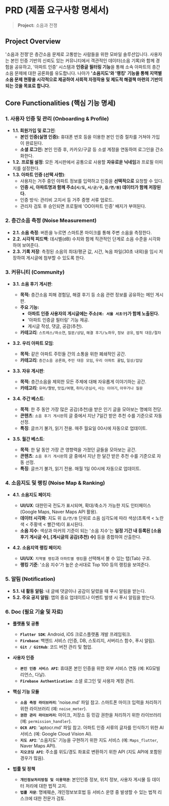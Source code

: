 # PRD (제품 요구사항 명세서)

> **Project:** 소음과 전쟁

## Project Overview
'소음과 전쟁'은 층간소음 문제로 고통받는 사람들을 위한 모바일 솔루션입니다. 사용자는 본인 인증 기반의 신뢰도 있는 커뮤니티에서 객관적인 데이터(소음 기록)와 함께 경험을 공유하고, '아파트 인증' 시스템과 **인증글 필터링 기능**을 통해 소속 아파트의 층간소음 문제에 대한 공론화를 유도합니다. 나아가 **'소음지도'와 '랭킹' 기능을 통해 지역별 소음 문제 현황을 시각적으로 제공하여 사회적 자정작용 및 제도적 해결책 마련의 기반이 되는 것을 목표로 합니다.**

## Core Functionalities (핵심 기능 명세)

### 1. 사용자 인증 및 관리 (Onboarding & Profile)
- **1.1. 회원가입 및 로그인**:
  - **본인 인증(실명 인증):** 휴대폰 번호 등을 이용한 본인 인증 절차를 거쳐야 가입이 완료된다.
  - **소셜 로그인:** 본인 인증 후, 카카오/구글 등 소셜 계정을 연동하여 로그인을 간소화한다.
- **1.2. 프로필 설정**: 모든 게시판에서 공통으로 사용할 **자유로운 닉네임**과 프로필 이미지를 설정한다.
- **1.3. 아파트 인증 (선택 사항)**:
  - 사용자는 거주 중인 아파트 정보를 입력하고 인증을 **선택적으로** 요청할 수 있다.
  - **인증 시, 아파트명과 함께 주소(`시/도`, `시/군/구`, `읍/면/동`) 데이터가 함께 저장된다.**
  - 인증 방식: 관리비 고지서 등 거주 증명 서류 업로드.
  - 관리자 검토 후 승인되면 프로필에 'OO아파트 인증' 배지가 부여된다.

### 2. 층간소음 측정 (Noise Measurement)
- **2.1. 소음 측정**: 버튼을 누르면 스마트폰 마이크를 통해 주변 소음을 측정한다.
- **2.2. 시각적 피드백**: 데시벨(dB) 수치와 함께 직관적인 단계로 소음 수준을 시각화하여 보여준다.
- **2.3. 기록 저장**: 측정된 소음의 최대/평균 값, 시간, 녹음 파일(30초 내외)을 임시 저장하여 게시글에 첨부할 수 있도록 한다.

### 3. 커뮤니티 (Community)
- **3.1. 소음 후기 게시판**:
  - **목적:** 층간소음 피해 경험담, 해결 후기 등 소음 관련 정보를 공유하는 메인 게시판.
  - **주요 기능:**
      - **아파트 인증 사용자의 게시글에는 주소(`예: 서울 서초구`)가 함께 노출된다.**
      - '아파트 인증글 필터링' 기능 제공.
      - 게시글 작성, 댓글, 공감(추천).
  - **카테고리**: `스트레스/하소연`, `질문/상담`, `해결 후기/노하우`, `정보 공유`, `법적 대응/절차`

- **3.2. 우리 아파트 모임**:
  - **목적:** 같은 아파트 주민들 간의 소통을 위한 폐쇄적인 공간.
  - **카테고리**: `층간소음 공론화`, `주민 대응 모임`, `우리 아파트 꿀팁`, `일상/잡담`

- **3.3. 자유 게시판**:
  - **목적:** 층간소음을 제외한 모든 주제에 대해 자유롭게 이야기하는 공간.
  - **카테고리**: `유머/짤방`, `맛집/여행`, `취미/관심사`, `사는 이야기`, `아무거나 질문`

- **3.4. 주간 베스트**:
    - **목적**: 한 주 동안 가장 많은 공감(추천)을 받은 인기 글을 모아보는 명예의 전당.
    - **콘텐츠**: `소음 후기 게시판`의 글 중에서 지난 7일간 받은 추천 수를 기준으로 자동 선정.
    - **특징**: 글쓰기 불가, 읽기 전용. 매주 월요일 00시에 자동으로 업데이트.

- **3.5. 월간 베스트**:
    - **목적**: 한 달 동안 가장 큰 영향력을 가졌던 글들을 모아보는 공간.
    - **콘텐츠**: `소음 후기 게시판`의 글 중에서 지난 한 달간 받은 추천 수를 기준으로 자동 선정.
    - **특징**: 글쓰기 불가, 읽기 전용. 매월 1일 00시에 자동으로 업데이트.


### 4. 소음지도 및 랭킹 (Noise Map & Ranking)
- **4.1. 소음지도 페이지**:
  - **UI/UX**: 대한민국 전도가 표시되며, 확대/축소가 가능한 지도 인터페이스 (Google Maps, Naver Maps API 활용).
  - **데이터 시각화**: 지도 위 `읍/면/동` 단위로 소음 심각도에 따라 색상(초록색 < 노란색 < 주황색 < 빨간색)이 표시된다.
  - **소음 지수**: 색상과 마커의 기준이 되는 '소음 지수'는 **일정 기간 내 등록된 [소음 후기 게시글 수], [게시글의 공감(추천) 수]** 등을 종합하여 산출한다.

- **4.2. 소음지역 랭킹 페이지**:
  - **UI/UX**: `지역별 랭킹`과 `아파트별 랭킹`을 선택해서 볼 수 있는 탭(Tab) 구조.
  - **랭킹 기준**: '소음 지수'가 높은 순서대로 Top 100 등의 랭킹을 보여준다.

### 5. 알림 (Notification)
- **5.1. 내 활동 알림**: 내 글에 댓글이나 공감이 달렸을 때 푸시 알림을 받는다.
- **5.2. 주요 공지 알림**: 앱의 중요 업데이트나 이벤트 발생 시 푸시 알림을 받는다.

### 6. Doc (필요 기술 및 자료)
- **플랫폼 및 공통**
  - **`Flutter SDK`**: Android, iOS 크로스플랫폼 개발 프레임워크.
  - **`Firebase`**: 백엔드 서비스 (인증, DB, 스토리지, 서버리스 함수, 푸시 알림).
  - **`Git / GitHub`**: 코드 버전 관리 및 협업.

- **사용자 인증**
  - **`본인 인증 서비스 API`**: 휴대폰 본인 인증을 위한 외부 서비스 연동 (예: KG모빌리언스, 다날).
  - **`Firebase Authentication`**: 소셜 로그인 및 사용자 계정 관리.

- **핵심 기능 모듈**
  - **`소음 측정 라이브러리`**: 'noise.md' 파일 참고. 스마트폰 마이크 입력을 처리하기 위한 라이브러리 (예: `noise_meter`).
  - **`권한 관리 라이브러리`**: 마이크, 저장소 등 민감 권한을 처리하기 위한 라이브러리 (예: `permission_handler`).
  - **`OCR API`**: 'aptocr.md' 파일 참고. 아파트 인증 서류의 글자를 인식하기 위한 AI 서비스 (예: Google Cloud Vision AI).
  - **`지도 API`**: '소음지도' 기능을 구현하기 위한 지도 서비스 (예: `Maps_flutter`, Naver Maps API).
  - **`지오코딩 API`**: 주소를 위도/경도 좌표로 변환하기 위한 API (지도 API에 포함된 경우가 많음).

- **법률 및 정책**
  - **`개인정보처리방침 및 이용약관`**: 본인인증 정보, 위치 정보, 사용자 게시물 등 데이터 처리에 대한 법적 고지.
  - **`법률 자문`**: 명예훼손, 개인정보보호법 등 서비스 운영 중 발생할 수 있는 법적 리스크에 대한 전문가 검토.